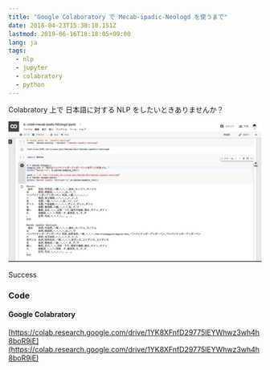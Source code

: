 ```yaml
---
title: "Google Colaboratory で Mecab-ipadic-Neologd を使うまで"
date: 2018-04-23T15:38:10.151Z
lastmod: 2019-06-16T18:18:05+09:00
lang: ja
tags:
  - nlp
  - jupyter
  - colabratory
  - python
---
```


Colabratory 上で 日本語に対する NLP をしたいときありませんか？

![image](/posts/2018-04-23/images/1.png)

Success

### Code

#### Google Colabratory

[https://colab.research.google.com/drive/1YK8XFnfD29775lEYWhwz3wh4h8boR9iE](https://colab.research.google.com/drive/1YK8XFnfD29775lEYWhwz3wh4h8boR9iE)
